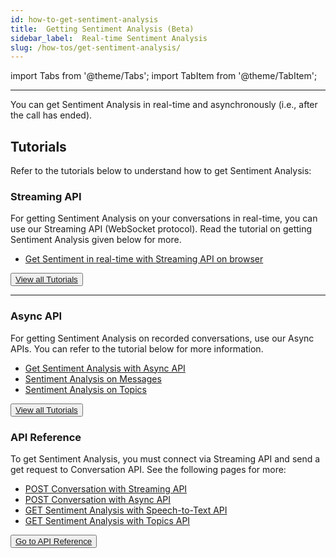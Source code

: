 ```yaml
---
id: how-to-get-sentiment-analysis
title:  Getting Sentiment Analysis (Beta)
sidebar_label:  Real-time Sentiment Analysis
slug: /how-tos/get-sentiment-analysis/
---
```


import Tabs from '@theme/Tabs';
import TabItem from '@theme/TabItem';

---

You can get Sentiment Analysis in real-time and asynchronously (i.e., after the call has ended).

## Tutorials

Refer to the tutorials below to understand how to get Sentiment Analysis:

### Streaming API

For getting Sentiment Analysis on your conversations in real-time, you can use our Streaming API (WebSocket protocol). Read the tutorial on getting Sentiment Analysis given below for more. 

- [Get Sentiment in real-time with Streaming API on browser](/docs/streamingapi/tutorials/get-real-time-sentiment-analysis-from-your-web-browser)

<button class="button button2"><a href="/docs/streamingapi/tutorials/get-real-time-sentiment-analysis-from-your-web-browser">View all Tutorials</a></button>

---

### Async API

For getting Sentiment Analysis on recorded conversations, use our Async APIs. You can refer to the tutorial below for more information. 

- [Get Sentiment Analysis with Async API](/docs/async-api/code-snippets/how-to-use-sentiment-analysis/)
- [Sentiment Analysis on Messages](/docs/async-api/code-snippets/sentiment-analysis-on-messages)
- [Sentiment Analysis on Topics](/docs/async-api/code-snippets/sentiment-analysis-on-topics)

<button class="button button2"><a href="/docs/async-api/code-snippets/how-to-use-sentiment-analysis/">View all Tutorials</a></button>

### API Reference

To get Sentiment Analysis, you must connect via Streaming API and send a get request to Conversation API. See the following pages for more:

- [POST Conversation with Streaming API](/docs/streaming-api/api-reference#request-parameters)
- [POST Conversation with Async API](/docs/async-api/introduction)
- [GET Sentiment Analysis with Speech-to-Text API](/docs/conversation-api/messages#sentiment-analysis-in-messages--beta)
- [GET Sentiment Analysis with Topics API](/docs/conversation-api/get-topics#sentiment-analysis-in-topics--beta)

<button class="button button1"><a href="/docs/api-reference/getting-started">Go to API Reference</a></button>

